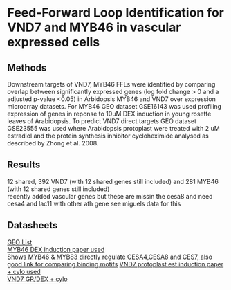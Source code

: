 # Feed-Forward Loop Identification for VND7 and MYB46 in vascular expressed cells

## Methods

Downstream targets of VND7, MYB46 FFLs were identified by comparing overlap between significantly expressed genes (log fold change > 0 and a adjusted p-value  <0.05) in Arbidopsis MYB46 and VND7 over expression microarray datasets. For MYB46 GEO dataset GSE16143 was used profiling expression of genes in reponse to 10uM DEX induction in young rosette leaves of Arabidopsis. To predict VND7 direct targets GEO dataset GSE23555 was used where Arabidopsis protoplast were treated with 2 uM estradiol and the  protein synthesis inhibitor cycloheximide analysed as described by Zhong et al. 2008.

## Results

12 shared, 392 VND7 (with 12 shared genes still included) and 281 MYB46  (with 12 shared genes still included) <br />
recently added vascular genes but these are missin the cesa8 and need cesa4 and lac11 with other ath gene see miguels data for this

## Datasheets

[GEO List](https://docs.google.com/spreadsheets/d/1bBGAHmDUdcbXpEYZKhLlAjDdungymd6gtOfFQtjtfI4/edit#gid=0) <br /> 
[MYB46 DEX induction paper used](http://onlinelibrary.wiley.com/doi/10.1111/j.1365-313X.2009.03989.x/full) <br /> 
[Shows MYB46 & MYB83 directly regulate CESA4,CESA8 and CES7, also good link for comparing binding motifs](http://onlinelibrary.wiley.com/doi/10.1111/j.1365-313x.2012.05124.x/full)
[VND7 protoplast est induction paper + cylo used](https://www.ncbi.nlm.nih.gov/pubmed/20935069) <br />
[VND7 GR/DEX + cylo](https://www.ncbi.nlm.nih.gov/pubmed/21284754)
